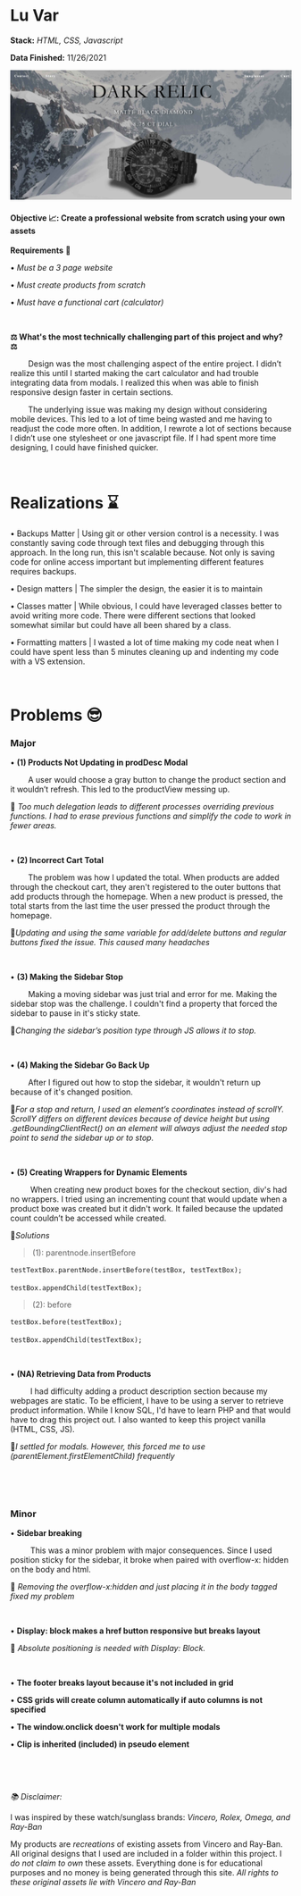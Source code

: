 # Lu Var   
**Stack:** *HTML, CSS, Javascript*

**Data Finished:** 11/26/2021

![displayImg!](material/finDisplay.png)


#### **Objective 📈:** **Create a professional website from scratch using your own assets**

**Requirements** 🚦

• *Must be a 3 page website*

• *Must create products from scratch*

• *Must have a functional cart (calculator)*

&nbsp;




**⚖️ What's the most technically challenging part of this project and why? ⚖️**

&emsp; &emsp;Design was the most challenging aspect of the entire project. I didn’t realize this until I started making the cart calculator 
and had trouble integrating data from modals. I realized this when was able to finish responsive design faster in certain sections. 


&emsp; &emsp;The underlying issue was making my design without considering mobile devices. This led to a lot of time being wasted and me having to readjust the code more often. In addition, I rewrote a lot of sections because I didn’t use one stylesheet or one javascript file. If I had spent more time designing, I could have finished quicker. 

&nbsp;

# Realizations ⌛️

• Backups Matter | Using git or other version control is a necessity. I was constantly saving code through text files and debugging through this approach. In the long run, this isn't scalable because. Not only is saving code for online access important but implementing different features requires backups.

• Design matters | The simpler the design, the easier it is to maintain

• Classes matter | While obvious, I could have leveraged classes better to avoid writing more code. There were different sections that looked somewhat similar but could have all been shared by a class. 

• Formatting matters | I wasted a lot of time making my code neat when I could have spent less than 5 minutes cleaning up and indenting my code with a VS extension. 

&nbsp;

# Problems 😎

### Major

• **(1)  Products Not Updating in prodDesc Modal**

&emsp; &emsp;A user would choose  a gray button to change the product section and it wouldn’t refresh. This led to the productView messing up.


🔑 *Too much delegation leads to different processes overriding previous functions. I had to erase previous functions and simplify the code to work in fewer areas.*

&nbsp;

• **(2) Incorrect Cart Total**

&emsp; &emsp;The problem was how I updated the total. When products are added through the checkout cart, they aren't registered to the outer buttons 
that add products through the homepage. When a new product is pressed, the total starts from the last time the user pressed the product through the homepage.  

🔑*Updating and using the same variable for add/delete buttons and regular buttons fixed the issue. This caused many headaches*

&nbsp;

• **(3) Making the Sidebar Stop**

&emsp; &emsp;Making a moving sidebar was just trial and error for me. Making the sidebar stop was the challenge. I couldn't find a property that forced the sidebar to pause in it's sticky state. 

🔑*Changing the sidebar’s position type through JS allows it to stop.*

&nbsp;

• **(4) Making the Sidebar Go Back Up**

&emsp; &emsp;After I figured out how to stop the sidebar, it wouldn't return up because of it's changed position.  

🔑*For a stop and return, I used an element’s coordinates instead of scrollY. ScrollY differs on different devices because of device height but using .getBoundingClientRect() on an element will always adjust the needed stop point to send the sidebar up or to stop.*

&nbsp;

• **(5) Creating Wrappers for Dynamic Elements**

&emsp; &emsp; When creating new product boxes for the checkout section, div's had no wrappers. I tried using an incrementing count that would update when a product boxe was created but it didn't work. It failed because the updated count couldn’t be accessed while created. 
 
🔑*Solutions*

> (1): parentnode.insertBefore

    testTextBox.parentNode.insertBefore(testBox, testTextBox);

    testBox.appendChild(testTextBox);

> (2): before 

    testBox.before(testTextBox);

    testBox.appendChild(testTextBox);

&nbsp;  

• **(NA) Retrieving Data from Products**

&emsp; &emsp; I had difficulty adding a product description section because my webpages are static. To be efficient, 
I have to be using a server to retrieve product information. While I know SQL, I'd have to learn PHP and that would have to drag this project out. I also wanted to keep this project vanilla (HTML, CSS, JS). 

🔑*I settled for modals. However, this forced me to use (parentElement.firstElementChild) frequently*

&nbsp;

&nbsp;

### Minor

• **Sidebar breaking**

&emsp; &emsp; This was a minor problem with major consequences. Since I used position sticky for the sidebar, it broke when paired 
with overflow-x: hidden on the body and html. 

🔑 *Removing the overflow-x:hidden and just placing it in the body tagged fixed my problem*

&nbsp;

• **Display: block makes a href button responsive but breaks layout**

🔑 *Absolute positioning is needed with Display: Block.*

&nbsp;

• **The footer breaks layout because it's not included in grid**

• **CSS grids will create column automatically if auto columns is not specified**

• **The window.onclick doesn't work for multiple modals**

• **Clip is inherited (included) in pseudo element**

&nbsp;

&nbsp;


*📚 Disclaimer:*

I was inspired by these watch/sunglass brands: *Vincero, Rolex, Omega, and Ray-Ban*

My products are *recreations* of existing assets from Vincero and Ray-Ban. All original designs that I used are included in a 
folder within this project. I *do not claim to own* these assets. Everything done is for educational purposes 
and no money is being generated through this site. *All rights to these original assets lie with Vincero and Ray-Ban* 
